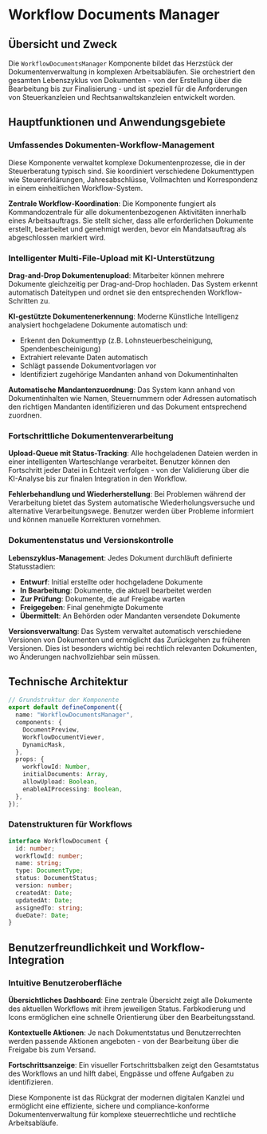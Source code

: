 # Workflow Documents Manager

## Übersicht und Zweck

Die `WorkflowDocumentsManager` Komponente bildet das Herzstück der Dokumentenverwaltung in komplexen Arbeitsabläufen. Sie orchestriert den gesamten Lebenszyklus von Dokumenten - von der Erstellung über die Bearbeitung bis zur Finalisierung - und ist speziell für die Anforderungen von Steuerkanzleien und Rechtsanwaltskanzleien entwickelt worden.

## Hauptfunktionen und Anwendungsgebiete

### Umfassendes Dokumenten-Workflow-Management

Diese Komponente verwaltet komplexe Dokumentenprozesse, die in der Steuerberatung typisch sind. Sie koordiniert verschiedene Dokumenttypen wie Steuererklärungen, Jahresabschlüsse, Vollmachten und Korrespondenz in einem einheitlichen Workflow-System.

**Zentrale Workflow-Koordination**:
Die Komponente fungiert als Kommandozentrale für alle dokumentenbezogenen Aktivitäten innerhalb eines Arbeitsauftrags. Sie stellt sicher, dass alle erforderlichen Dokumente erstellt, bearbeitet und genehmigt werden, bevor ein Mandatsauftrag als abgeschlossen markiert wird.

### Intelligenter Multi-File-Upload mit KI-Unterstützung

**Drag-and-Drop Dokumentenupload**:
Mitarbeiter können mehrere Dokumente gleichzeitig per Drag-and-Drop hochladen. Das System erkennt automatisch Dateitypen und ordnet sie den entsprechenden Workflow-Schritten zu.

**KI-gestützte Dokumentenerkennung**:
Moderne Künstliche Intelligenz analysiert hochgeladene Dokumente automatisch und:

- Erkennt den Dokumenttyp (z.B. Lohnsteuerbescheinigung, Spendenbescheinigung)
- Extrahiert relevante Daten automatisch
- Schlägt passende Dokumentvorlagen vor
- Identifiziert zugehörige Mandanten anhand von Dokumentinhalten

**Automatische Mandantenzuordnung**:
Das System kann anhand von Dokumentinhalten wie Namen, Steuernummern oder Adressen automatisch den richtigen Mandanten identifizieren und das Dokument entsprechend zuordnen.

### Fortschrittliche Dokumentenverarbeitung

**Upload-Queue mit Status-Tracking**:
Alle hochgeladenen Dateien werden in einer intelligenten Warteschlange verarbeitet. Benutzer können den Fortschritt jeder Datei in Echtzeit verfolgen - von der Validierung über die KI-Analyse bis zur finalen Integration in den Workflow.

**Fehlerbehandlung und Wiederherstellung**:
Bei Problemen während der Verarbeitung bietet das System automatische Wiederholungsversuche und alternative Verarbeitungswege. Benutzer werden über Probleme informiert und können manuelle Korrekturen vornehmen.

### Dokumentenstatus und Versionskontrolle

**Lebenszyklus-Management**:
Jedes Dokument durchläuft definierte Statusstadien:

- **Entwurf**: Initial erstellte oder hochgeladene Dokumente
- **In Bearbeitung**: Dokumente, die aktuell bearbeitet werden
- **Zur Prüfung**: Dokumente, die auf Freigabe warten
- **Freigegeben**: Final genehmigte Dokumente
- **Übermittelt**: An Behörden oder Mandanten versendete Dokumente

**Versionsverwaltung**:
Das System verwaltet automatisch verschiedene Versionen von Dokumenten und ermöglicht das Zurückgehen zu früheren Versionen. Dies ist besonders wichtig bei rechtlich relevanten Dokumenten, wo Änderungen nachvollziehbar sein müssen.

## Technische Architektur

```typescript
// Grundstruktur der Komponente
export default defineComponent({
  name: "WorkflowDocumentsManager",
  components: {
    DocumentPreview,
    WorkflowDocumentViewer,
    DynamicMask,
  },
  props: {
    workflowId: Number,
    initialDocuments: Array,
    allowUpload: Boolean,
    enableAIProcessing: Boolean,
  },
});
```

### Datenstrukturen für Workflows

```typescript
interface WorkflowDocument {
  id: number;
  workflowId: number;
  name: string;
  type: DocumentType;
  status: DocumentStatus;
  version: number;
  createdAt: Date;
  updatedAt: Date;
  assignedTo: string;
  dueDate?: Date;
}
```

## Benutzerfreundlichkeit und Workflow-Integration

### Intuitive Benutzeroberfläche

**Übersichtliches Dashboard**:
Eine zentrale Übersicht zeigt alle Dokumente des aktuellen Workflows mit ihrem jeweiligen Status. Farbkodierung und Icons ermöglichen eine schnelle Orientierung über den Bearbeitungsstand.

**Kontextuelle Aktionen**:
Je nach Dokumentstatus und Benutzerrechten werden passende Aktionen angeboten - von der Bearbeitung über die Freigabe bis zum Versand.

**Fortschrittsanzeige**:
Ein visueller Fortschrittsbalken zeigt den Gesamtstatus des Workflows an und hilft dabei, Engpässe und offene Aufgaben zu identifizieren.

Diese Komponente ist das Rückgrat der modernen digitalen Kanzlei und ermöglicht eine effiziente, sichere und compliance-konforme Dokumentenverwaltung für komplexe steuerrechtliche und rechtliche Arbeitsabläufe.
